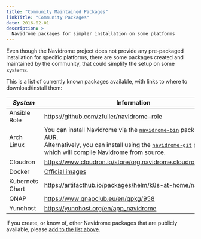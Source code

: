 ```yaml
---
title: "Community Maintained Packages"
linkTitle: "Community Packages"
date: 2016-02-01
description: >
  Navidrome packages for simpler installation on some platforms
---
```


Even though the Navidrome project does not provide any pre-packaged installation for specific platforms, 
there are some packages created and maintained by the community, that could simplify the setup on some systems.

This is a list of currently known packages available, with links to where to download/install them:

| _System_               | Information |
|------------------------|-|
| Ansible Role           | https://github.com/zfuller/navidrome-role | 
| Arch Linux             | You can install Navidrome via the [`navidrome-bin`](https://aur.archlinux.org/packages/navidrome-bin/) package in the [AUR](https://aur.archlinux.org/). <br/> Alternatively, you can install using the [`navidrome-git`](https://aur.archlinux.org/packages/navidrome-git/) package which will compile Navidrome from source. |
| Cloudron               | https://www.cloudron.io/store/org.navidrome.cloudronapp.html |
| Docker                 | [Official images](/docs/installation/docker)
| Kubernets Chart        | https://artifacthub.io/packages/helm/k8s-at-home/navidrome | 
| QNAP                   | https://www.qnapclub.eu/en/qpkg/958 |
| Yunohost               | https://yunohost.org/en/app_navidrome |


If you create, or know of, other Navidrome packages that are publicly available, please [add to the list above](https://github.com/navidrome/website/edit/master/content/en/docs/Installation/packages.md).